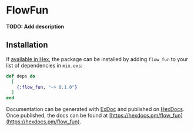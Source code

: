 # FlowFun

**TODO: Add description**

## Installation

If [available in Hex](https://hex.pm/docs/publish), the package can be installed
by adding `flow_fun` to your list of dependencies in `mix.exs`:

```elixir
def deps do
  [
    {:flow_fun, "~> 0.1.0"}
  ]
end
```

Documentation can be generated with [ExDoc](https://github.com/elixir-lang/ex_doc)
and published on [HexDocs](https://hexdocs.pm). Once published, the docs can
be found at [https://hexdocs.pm/flow_fun](https://hexdocs.pm/flow_fun).

